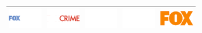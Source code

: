 | ![](https://raw.githubusercontent.com/RevGear/logo/master/International/Fox/Fox-Comedy.png) | ![](https://raw.githubusercontent.com/RevGear/logo/master/International/Fox/Fox-Crime.png) | ![](https://raw.githubusercontent.com/RevGear/logo/master/International/Fox/Fox-Life.png) | ![](https://raw.githubusercontent.com/RevGear/logo/master/International/Fox/Fox-Movies.png) | ![](https://raw.githubusercontent.com/RevGear/logo/master/International/Fox/Fox.png) | 
|:---:|:---:|:---:|:---:|:---:| 
